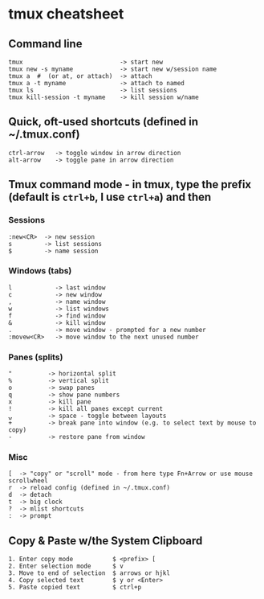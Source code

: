 # tmux cheatsheet

## Command line

    tmux                           -> start new
    tmux new -s myname             -> start new w/session name
    tmux a  #  (or at, or attach)  -> attach
    tmux a -t myname               -> attach to named
    tmux ls                        -> list sessions
    tmux kill-session -t myname    -> kill session w/name

## Quick, oft-used shortcuts (defined in ~/.tmux.conf)

    ctrl-arrow   -> toggle window in arrow direction
    alt-arrow    -> toggle pane in arrow direction

## Tmux command mode - in tmux, type the prefix (default is `ctrl+b`, I use `ctrl+a`) and then

### Sessions

    :new<CR>  -> new session
    s         -> list sessions
    $         -> name session

### Windows (tabs)

    l            -> last window
    c            -> new window
    ,            -> name window
    w            -> list windows
    f            -> find window
    &            -> kill window
    .            -> move window - prompted for a new number
    :movew<CR>   -> move window to the next unused number

### Panes (splits)

    "          -> horizontal split
    %          -> vertical split
    o          -> swap panes
    q          -> show pane numbers
    x          -> kill pane
    !          -> kill all panes except current
    ⍽          -> space - toggle between layouts
    +          -> break pane into window (e.g. to select text by mouse to copy)
    -          -> restore pane from window

### Misc

    [  -> "copy" or "scroll" mode - from here type Fn+Arrow or use mouse scrollwheel
    r  -> reload config (defined in ~/.tmux.conf)
    d  -> detach
    t  -> big clock
    ?  -> mlist shortcuts
    :  -> prompt

## Copy & Paste w/the System Clipboard

    1. Enter copy mode           $ <prefix> [
    2. Enter selection mode      $ v
    3. Move to end of selection  $ arrows or hjkl
    4. Copy selected text        $ y or <Enter>
    5. Paste copied text         $ ctrl+p
